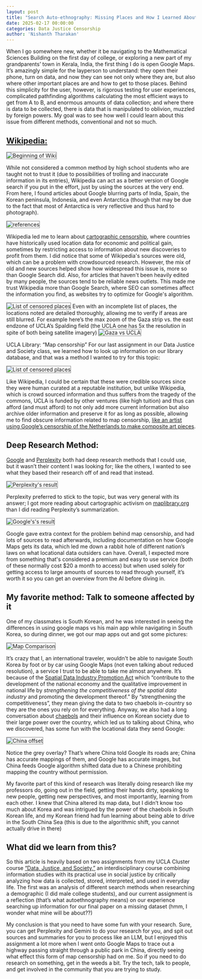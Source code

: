 ```yaml
---
layout: post
title: "Search Auto-ethnography: Missing Places and How I Learned About Them"
date: 2025-02-17 00:00:00
categories: Data Justice Censorship
author: 'Nishanth Tharakan'
---
```


<script type="text/x-mathjax-config">
  MathJax.Hub.Config({
    tex2jax: {
      inlineMath: [ ['$','$'], ["\$$","\$$"] ],
      processEscapes: true
    }
  });
</script>

<script type="text/javascript" charset="utf-8" 
src="https://cdn.mathjax.org/mathjax/latest/MathJax.js?config=TeX-AMS-MML_HTMLorMML,
https://vincenttam.github.io/javascripts/MathJaxLocal.js"></script>



When I go somewhere new, whether it be navigating to the Mathematical Sciences Building on the first day of college, or exploring a new part of my grandparents’ town in Kerala, India, the first thing I do is open Google Maps. It’s amazingly simple for the layperson to understand: they open their phone, turn on data, and now they can see not only where they are, but also where other important places are and how to get to those places. Behind this simplicity for the user, however, is rigorous testing for user experiences, complicated pathfinding algorithms calculating the most efficient ways to get from A to B, and enormous amounts of data collection; and where there is data to be collected, there is data that is manipulated to oblivion, muzzled by foreign powers. My goal was to see how well I could learn about this issue from different methods, conventional and not so much.

## [Wikipedia:](google.com)

<img style='border:1px solid gray;' alt="Beginning of Wiki" src='https://raw.githubusercontent.com/qerty2006/qerty2006.github.io/refs/heads/main/_site/assets/images/search/wiki1.png'/>

While not considered a common method by high school students who are taught not to trust it (due to possibilities of trolling and inaccurate information in its entries), Wikipedia can act as a better version of Google search if you put in the effort, just by using the sources at the very end. From here, I found articles about Google blurring parts of India, Spain, the Korean peninsula, Indonesia, and even Antarctica (though that may be due to the fact that most of Antarctica is very reflective and thus hard to photograph).  


<img style='border:1px solid gray;' alt="references" src='https://raw.githubusercontent.com/qerty2006/qerty2006.github.io/refs/heads/main/_site/assets/images/search/wikiref.png'/>


Wikipedia led me to learn about [cartographic censorship](https://en.wikipedia.org/wiki/Cartographic_censorship), where countries have historically used location data for economic and political gain, sometimes by restricting access to information about new discoveries to profit from them. I did notice that some of Wikipedia's sources were old, which can be a problem with crowdsourced research. However, the mix of old and new sources helped show how widespread this issue is, more so than Google Search did. Also, for articles that haven't been heavily edited by many people, the sources tend to be reliable news outlets. This made me trust Wikipedia more than Google Search, where SEO can sometimes affect the information you find, as websites try to optimize for Google's algorithm.

<img style='border:1px solid gray;' alt="List of censored places" src='https://raw.githubusercontent.com/qerty2006/qerty2006.github.io/refs/heads/main/_site/assets/images/search/wikilist.png'/>
Even with an incomplete list of places, the locations noted are detailed thoroughly, allowing me to verify if areas are still blurred. For example here’s the max zoom of the Gaza strip vs. the east endzone of UCLA’s Spalding field (the UCLA one has 5x the resolution in spite of both being satellite imagery)


<img style='border:1px solid gray;' alt="Gaza vs UCLA" src='https://raw.githubusercontent.com/qerty2006/qerty2006.github.io/refs/heads/main/_site/assets/images/search/GazavUCLA.png'/>



UCLA Library: “Map censorship”
For our last assignment in our Data Justice and Society class, we learned how to look up information on our library database, and that was a method I wanted to try for this topic:


<img style='border:1px solid gray;' alt="List of censored places" src='https://raw.githubusercontent.com/qerty2006/qerty2006.github.io/refs/heads/main/_site/assets/images/search/library.png'/>

Like Wikipedia, I could be certain that these were credible sources since they were human curated at a reputable institution, but unlike Wikipedia, which is crowd sourced information and thus suffers from the tragedy of the commons, UCLA is funded by other ventures (like high tuition) and thus can afford (and must afford) to not only add more current information but also archive older information and preserve it for as long as possible, allowing me to find obscure information related to map censorship, [like an artist using Google’s censorship of the Netherlands to make composite art pieces](https://www.cnn.com/2015/02/18/opinion/cnnphotos-sutter-google-dutch-landscapes/index.html).

## Deep Research Method: 
[Google](https://docs.google.com/document/d/1dqsY4g_r7ySEoeXEi5lJFf5zFNdCIekYSVy8q0cx-6c/edit?tab=t.0) and [Perplexity](https://www.perplexity.ai/page/the-social-impacts-of-online-g-GkMxzY7dRbexaSpAOzofDg) both had deep research methods that I could use, but it wasn’t their content I was looking for; like the others, I wanted to see what they based their research off of and read that instead. 

<img style='border:1px solid gray;' alt="Perplexity's result" src='https://raw.githubusercontent.com/qerty2006/qerty2006.github.io/refs/heads/main/_site/assets/images/search/perplex.png'/>


Perplexity preferred to stick to the topic, but was very general with its answer; I got more reading about cartographic activism on [maplibrary.org](maplibrary.org) than I did reading Perplexity’s summarization.

<img style='border:1px solid gray;' alt="Google's's result" src='https://raw.githubusercontent.com/qerty2006/qerty2006.github.io/refs/heads/main/_site/assets/images/search/google.png'/>


Google gave extra context for the problem behind map censorship, and had lots of sources to read afterwards, including documentation on how Google Maps gets its data, which led me down a rabbit hole of different nation’s laws on what locational data outsiders can have. Overall, I expected more from something that's considered a premium and easy to use service (both of these normally cost $20 a month to access) but when used solely for getting access to large amounts of sources to read through yourself, it’s worth it so you can get an overview from the AI before diving in.

## My favorite method: Talk to someone affected by it
One of my classmates is South Korean, and he was interested in seeing the differences in using google maps vs his main app while navigating in South Korea, so during dinner, we got our map apps out and got some pictures:
 
<img style='border:1px solid gray;' alt="Map Comparison" src='https://raw.githubusercontent.com/qerty2006/qerty2006.github.io/refs/heads/main/_site/assets/images/search/maps.png'/>

It’s crazy that I, an international traveler, wouldn't be able to navigate South Korea by foot or by car using Google Maps (not even talking about reduced resolution), a service I trust to be able to take me almost anywhere. It’s because of the [Spatial Data Industry Promotion Act](https://elaw.klri.re.kr/eng_mobile/viewer.do?hseq=32571&type=new&key=) which “contribute to the development of the national economy and the qualitative improvement in national life by *strengthening the competitiveness of the spatial data industry* and promoting the development thereof.” By “strengthening the competitiveness”, they mean giving the data to two chaebols in-country so they are the ones you rely on for everything. 
Anyway, we also had a long conversation about [chaebols](https://en.wikipedia.org/wiki/Chaebol) and their influence on Korean society due to their large power over the country, which led us to talking about China, who we discovered, has some fun with the locational data they send Google:

<img style='border:1px solid gray;' alt="China offset" src='https://raw.githubusercontent.com/qerty2006/qerty2006.github.io/refs/heads/main/_site/assets/images/search/china.png'/>

Notice the grey overlay? That’s where China told Google its roads are; China has accurate mappings of them, and Google has accurate images, but China feeds Google algorithm shifted data due to a Chinese prohibiting mapping the country without permission.

My favorite part of this kind of research was literally doing research like my professors do, going out in the field, getting their hands dirty, speaking to new people, getting new perspectives, and most importantly, learning from each other. I knew that China altered its map data, but I didn’t know too much about Korea and was intrigued by the power of the chaebols in South Korean life, and my Korean friend had fun learning about being able to drive in the South China Sea (this is due to the algorithmic shift, you cannot actually drive in there)

## What did we learn from this?
So this article is heavily based on two assignments from my UCLA Cluster course [“Data, Justice, and Society,”](https://catalog.registrar.ucla.edu/course/2024/CLUSTER10A) an interdisciplinary course combining information studies with its practical use in social justice by critically analyzing how data is collected, stored, interpreted, and used in everyday life. The first was an analysis of different search methods when researching a demographic (I did male college students), and our current assignment is a reflection  (that’s what autoethnography means) on our experience searching up information for our final paper on a missing dataset (hmm, I wonder what mine will be about??)

My conclusion is that you need to have some fun with your research. Sure, you can get Perplexity and Gemini to do your research for you, and spit out sources and summaries for you to process like an LLM, but I enjoyed this assignment a lot more when I went onto Google Maps to trace out a highway passing straight through a public park in China, directly seeing what effect this form of map censorship had on me. So if you need to do research on something, get in the weeds a bit. Try the tech, talk to people, and get involved in the community that you are trying to study. 
